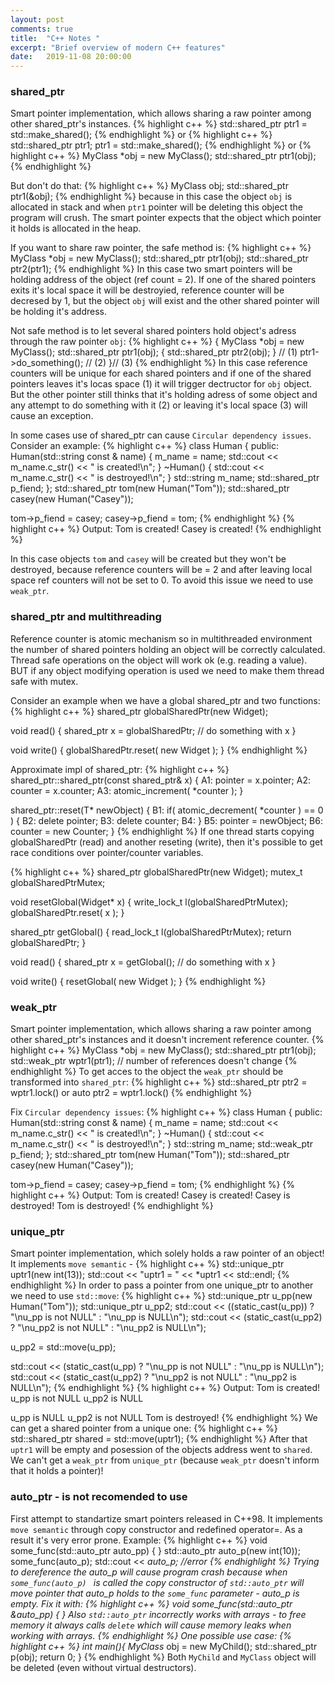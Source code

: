 ```yaml
---
layout: post
comments: true
title:  "C++ Notes "
excerpt: "Brief overview of modern C++ features"
date:   2019-11-08 20:00:00
---
```


### shared_ptr
Smart pointer implementation, which allows sharing a raw pointer among other shared_ptr's instances.
{% highlight c++ %}
std::shared_ptr<MyClass> ptr1 = std::make_shared<MyClass>();
{% endhighlight %}
or
{% highlight c++ %}
std::shared_ptr<MyClass> ptr1;
ptr1 = std::make_shared<MyClass>();
{% endhighlight %}
or 
{% highlight c++ %}
MyClass *obj = new MyClass();
std::shared_ptr<MyClass> ptr1(obj);
{% endhighlight %}

But don't do that:
{% highlight c++ %}
MyClass obj;
std::shared_ptr<MyClass> ptr1(&obj);
{% endhighlight %}
because in this case the object `obj` is allocated in stack and when `ptr1` pointer will be deleting this object the program will crush.
The smart pointer expects that the object which pointer it holds is allocated in the heap.

If you want to share raw pointer, the safe method is:
{% highlight c++ %}
MyClass *obj = new MyClass();
std::shared_ptr<MyClass> ptr1(obj);
std::shared_ptr<MyClass> ptr2(ptr1);
{% endhighlight %}
In this case two smart pointers will be holding address of the object (ref count = 2). If one of the shared pointers exits it's local
space it will be destroyied, reference counter will be decresed by 1, but the object `obj` will exist and the other shared pointer will
be holding it's address.

Not safe method is to let several shared pointers hold object's adress through the raw pointer `obj`: 
{% highlight c++ %}
{
    MyClass *obj = new MyClass();
    std::shared_ptr<MyClass> ptr1(obj);
    {
        std::shared_ptr<MyClass> ptr2(obj);
    } // (1)
    ptr1->do_something(); // (2)
}// (3)
{% endhighlight %}
In this case reference counters will be unique for each shared pointers and if one of the shared pointers leaves it's locas space (1)
it will trigger dectructor for `obj` object. But the other pointer still thinks that it's holding adress of some object and any attempt
to do something with it (2) or leaving it's local space (3) will cause an exception.  

In some cases use of shared_ptr can cause `Circular dependency issues`. Consider an example:
{% highlight c++ %}
class Human
{
public:
	Human(std::string const & name) {
		m_name = name;
		std::cout << m_name.c_str() << " is created!\n";
	}
	~Human()
	{
		std::cout << m_name.c_str() << " is destroyed!\n";
	}
	std::string m_name;
	std::shared_ptr<Human> p_fiend;
};
std::shared_ptr<Human> tom(new Human("Tom"));
std::shared_ptr<Human> casey(new Human("Casey"));

tom->p_fiend = casey;
casey->p_fiend = tom;
{% endhighlight %}
{% highlight c++ %}
Output:
Tom is created!
Casey is created!
{% endhighlight %}

In this case objects `tom` and `casey` will be created but they won't be destroyed, because reference counters will be = 2 and after leaving local space ref counters will not be set to 0. To avoid this issue we need to use `weak_ptr`.

### shared_ptr and multithreading
Reference counter is atomic mechanism so in multithreaded environment the number of shared pointers holding an object will be correctly calculated. Thread safe operations on the object will work ok (e.g. reading a value). BUT if any object modifying operation is used we need to make them thread safe with mutex.

Consider an example when we have a global shared_ptr and two functions:
{% highlight c++ %}
shared_ptr<Widget> globalSharedPtr(new Widget);

void read() {
    shared_ptr<Widget> x = globalSharedPtr;
    // do something with x
}

void write() {
     globalSharedPtr.reset( new Widget );
}
{% endhighlight %}

Approximate impl of shared_ptr:
{% highlight c++ %}
shared_ptr::shared_ptr(const shared_ptr<T>& x) {
A1:    pointer = x.pointer;
A2:    counter = x.counter;
A3:    atomic_increment( *counter );
}

shared_ptr<T>::reset(T* newObject) {
B1:    if( atomic_decrement( *counter ) == 0 ) {
B2:        delete pointer;
B3:        delete counter;
B4:    }
B5:    pointer = newObject;
B6:    counter = new Counter;
}
{% endhighlight %}
If one thread starts copying globalSharedPtr (read) and another reseting (write), then it's possible to get race conditions over pointer/counter variables.

{% highlight c++ %}
shared_ptr<Widget> globalSharedPtr(new Widget);
mutex_t globalSharedPtrMutex;

void resetGlobal(Widget* x) {
    write_lock_t l(globalSharedPtrMutex);
    globalSharedPtr.reset( x );
}

shared_ptr<Widget> getGlobal() {
    read_lock_t l(globalSharedPtrMutex);
    return globalSharedPtr;
}

void read() {
    shared_ptr<Widget> x = getGlobal();
    // do something with x
}

void write() {
     resetGlobal( new Widget );
}
{% endhighlight %}

### weak_ptr
Smart pointer implementation, which allows sharing a raw pointer among other shared_ptr's instances and it doesn't increment reference
counter.
{% highlight c++ %}
MyClass *obj = new MyClass();
std::shared_ptr<MyClass> ptr1(obj);
std::weak_ptr<MyClass> wptr1(ptr1); // number of references doesn't change
{% endhighlight %}
To get acces to the object the `weak_ptr` should be transformed into `shared_ptr`:
{% highlight c++ %}
std::shared_ptr<MyClass> ptr2 = wptr1.lock() or auto ptr2 = wptr1.lock()
{% endhighlight %}


Fix `Circular dependency issues`:
{% highlight c++ %}
class Human
{
public:
	Human(std::string const & name) {
		m_name = name;
		std::cout << m_name.c_str() << " is created!\n";
	}
	~Human()
	{
		std::cout << m_name.c_str() << " is destroyed!\n";
	}
	std::string m_name;
	std::weak_ptr<Human> p_fiend;
};
std::shared_ptr<Human> tom(new Human("Tom"));
std::shared_ptr<Human> casey(new Human("Casey"));

tom->p_fiend = casey;
casey->p_fiend = tom;
{% endhighlight %}
{% highlight c++ %}
Output:
Tom is created!
Casey is created!
Casey is destroyed!
Tom is destroyed!
{% endhighlight %}

### unique_ptr
Smart pointer implementation, which solely holds a raw pointer of an object! It implements `move semantic` - 
{% highlight c++ %}
std::unique_ptr<int> uptr1(new int(13));
std::cout << "uptr1 = " << *uptr1 << std::endl;
{% endhighlight %}
In order to pass a pointer from one unique_ptr to another we need to use `std::move`:
{% highlight c++ %}
std::unique_ptr<Human> u_pp(new Human("Tom"));
std::unique_ptr<Human> u_pp2;
std::cout << ((static_cast<bool>(u_pp)) ? "\nu_pp is not NULL" : "\nu_pp is NULL\n");
std::cout << (static_cast<bool>(u_pp2) ? "\nu_pp2 is not NULL" : "\nu_pp2 is NULL\n");

u_pp2 = std::move(u_pp);

std::cout << (static_cast<bool>(u_pp) ? "\nu_pp is not NULL" : "\nu_pp is NULL\n");
std::cout << (static_cast<bool>(u_pp2) ? "\nu_pp2 is not NULL" : "\nu_pp2 is NULL\n");
{% endhighlight %}
{% highlight c++ %}
Output:
Tom is created!
u_pp is not NULL
u_pp2 is NULL

u_pp is NULL
u_pp2 is not NULL
Tom is destroyed!
{% endhighlight %}
We can get a shared pointer from a unique one:
{% highlight c++ %}
std::shared_ptr<int> shared = std::move(uptr1);
{% endhighlight %}
After that `uptr1` will be empty and posession of the objects address went to `shared`.
We can't get a `weak_ptr` from `unique_ptr` (because `weak_ptr` doesn't inform that it holds a pointer)!

### auto_ptr - is not recomended to use
First attempt to standartize smart pointers released in C++98. It implements `move semantic` through copy constructor and redefined operator=. As a result it's very error prone. Example:
{% highlight c++ %}
void some_func(std::auto_ptr<int> auto_pp)
{
}
std::auto_ptr<int> auto_p(new int(10));
some_func(auto_p);
std::cout << *auto_p; //error
{% endhighlight %}
Trying to dereference the auto_p will cause program crash because when `some_func(auto_p) ` is called the copy constructor of `std::auto_ptr` will move pointer that auto_p holds to the `some_func` parameter - auto_p is empty. Fix it with:
{% highlight c++ %}
void some_func(std::auto_ptr<int> &auto_pp)
{
}
Also `std::auto_ptr` incorrectly works with arrays - to free memory it always calls `delete` which will cause memory leaks when working with arrays.
{% endhighlight %}
One possible use case:
{% highlight c++ %}
int main(){
    MyClass* obj = new MyChild();
    std::shared_ptr<MyClass> p(obj);
    return 0;
}
{% endhighlight %}
Both `MyChild` and `MyClass` object will be deleted (even without virtual destructors).
